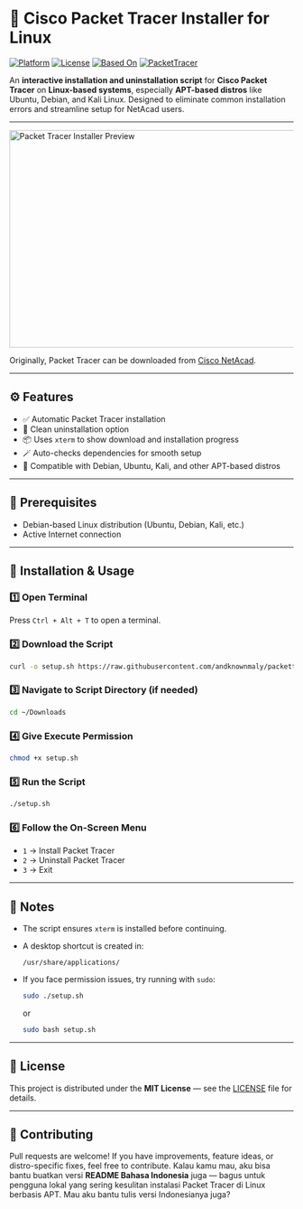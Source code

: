 # 🧠 Cisco Packet Tracer Installer for Linux

[![Platform](https://img.shields.io/badge/platform-Linux-blue.svg)](https://www.linux.org/)
[![License](https://img.shields.io/badge/license-MIT-green.svg)](LICENSE)
[![Based On](https://img.shields.io/badge/based%20on-Debian%2FUbuntu-orange.svg)](https://ubuntu.com/)
[![PacketTracer](https://img.shields.io/badge/Cisco-PacketTracer-red.svg)](https://www.netacad.com/resources/lab-downloads?courseLang=en-US)

An **interactive installation and uninstallation script** for **Cisco Packet Tracer** on **Linux-based systems**, especially **APT-based distros** like Ubuntu, Debian, and Kali Linux.
Designed to eliminate common installation errors and streamline setup for NetAcad users.

---

<img width="517" height="385" alt="Packet Tracer Installer Preview" src="https://github.com/user-attachments/assets/34b4b832-459d-42dd-9c54-aec981ab75e4" />

Originally, Packet Tracer can be downloaded from [Cisco NetAcad](https://www.netacad.com/resources/lab-downloads?courseLang=en-US).

---

## ⚙️ Features

* ✅ Automatic Packet Tracer installation
* 🧹 Clean uninstallation option
* 📦 Uses `xterm` to show download and installation progress
* 🪄 Auto-checks dependencies for smooth setup
* 🧰 Compatible with Debian, Ubuntu, Kali, and other APT-based distros

---

## 🧩 Prerequisites

* Debian-based Linux distribution (Ubuntu, Debian, Kali, etc.)
* Active Internet connection

---

## 🚀 Installation & Usage

### 1️⃣ Open Terminal

Press `Ctrl + Alt + T` to open a terminal.

### 2️⃣ Download the Script

```bash
curl -o setup.sh https://raw.githubusercontent.com/andknownmaly/packettracer/refs/heads/main/setup.sh
```

### 3️⃣ Navigate to Script Directory (if needed)

```bash
cd ~/Downloads
```

### 4️⃣ Give Execute Permission

```bash
chmod +x setup.sh
```

### 5️⃣ Run the Script

```bash
./setup.sh
```

### 6️⃣ Follow the On-Screen Menu

* `1` → Install Packet Tracer
* `2` → Uninstall Packet Tracer
* `3` → Exit

---

## 📝 Notes

* The script ensures `xterm` is installed before continuing.
* A desktop shortcut is created in:

  ```
  /usr/share/applications/
  ```
* If you face permission issues, try running with `sudo`:

  ```bash
  sudo ./setup.sh
  ```

  or

  ```bash
  sudo bash setup.sh
  ```

---

## 🪪 License

This project is distributed under the **MIT License** — see the [LICENSE](LICENSE) file for details.

---

## 🤝 Contributing

Pull requests are welcome!
If you have improvements, feature ideas, or distro-specific fixes, feel free to contribute.
Kalau kamu mau, aku bisa bantu buatkan versi **README Bahasa Indonesia** juga — bagus untuk pengguna lokal yang sering kesulitan instalasi Packet Tracer di Linux berbasis APT. Mau aku bantu tulis versi Indonesianya juga?
